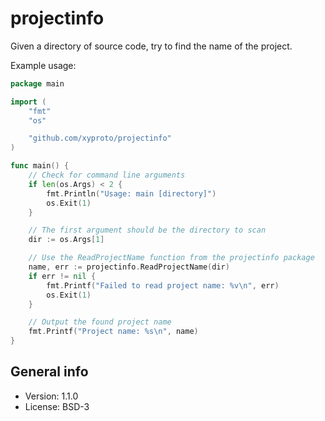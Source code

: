 # projectinfo

Given a directory of source code, try to find the name of the project.

Example usage:

```go
package main

import (
    "fmt"
    "os"

    "github.com/xyproto/projectinfo"
)

func main() {
    // Check for command line arguments
    if len(os.Args) < 2 {
        fmt.Println("Usage: main [directory]")
        os.Exit(1)
    }

    // The first argument should be the directory to scan
    dir := os.Args[1]

    // Use the ReadProjectName function from the projectinfo package
    name, err := projectinfo.ReadProjectName(dir)
    if err != nil {
        fmt.Printf("Failed to read project name: %v\n", err)
        os.Exit(1)
    }

    // Output the found project name
    fmt.Printf("Project name: %s\n", name)
}
```

## General info

* Version: 1.1.0
* License: BSD-3
